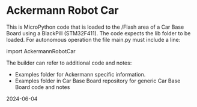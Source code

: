 # Ackermann Robot Car 

This is MicroPython code that is loaded to the /Flash area of a Car Base Board using a BlackPill (STM32F411).
The code expects the lib folder to be loaded.  For autonomous operation the file main.py must include a line:

import AckermannRobotCar

The builder can refer to additional code and notes:
- Examples folder for Ackermann specific information.
- Examples folder in Car Base Board repository for generic Car Base Board code and notes

2024-06-04
